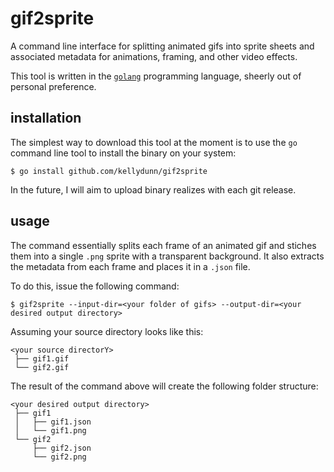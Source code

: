 # gif2sprite

A command line interface for splitting animated gifs into sprite sheets and associated metadata for animations, framing, and other video effects.

This tool is written in the [`golang`](http://golang.org) programming language, sheerly out of personal preference.  

## installation

The simplest way to download this tool at the moment is to use the `go` command line tool to install the binary on your system:

```
$ go install github.com/kellydunn/gif2sprite
```

In the future, I will aim to upload binary realizes with each git release.

## usage

The command essentially splits each frame of an animated gif and stiches them into a single `.png` sprite with a transparent background.  It also extracts the metadata from each frame and places it in a `.json` file.

To do this, issue the following command:

```
$ gif2sprite --input-dir=<your folder of gifs> --output-dir=<your desired output directory>
```

Assuming your source directory looks like this:

```
<your source directorY>
 ├── gif1.gif
 └── gif2.gif
```

The result of the command above will create the following folder structure:

```
<your desired output directory>
 ├── gif1
 │   ├── gif1.json
 │   └── gif1.png
 └── gif2
     ├── gif2.json
     └── gif2.png
```